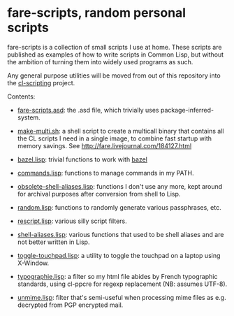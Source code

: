 fare-scripts, random personal scripts
=====================================

fare-scripts is a collection of small scripts I use at home.
These scripts are published as examples of how to write scripts in Common Lisp,
but without the ambition of turning them into widely used programs as such.

Any general purpose utilities will be moved from out of this repository
into the [cl-scripting](http://github.com/fare/cl-scripting) project.

Contents:

* [fare-scripts.asd](fare-scripts.asd): the .asd file,
  which trivially uses package-inferred-system.

* [make-multi.sh](make-multi.sh): a shell script to create a multicall binary
  that contains all the CL scripts I need in a single image, to combine
  fast startup with memory savings. See <http://fare.livejournal.com/184127.html>

* [bazel.lisp](bazel.lisp): trivial functions to work with [bazel](http://bazel.io)

* [commands.lisp](commands.lisp): functions to manage commands in my PATH.

* [obsolete-shell-aliases.lisp](obsolete-shell-aliases.lisp): functions I don't use any more,
  kept around for archival purposes after conversion from shell to Lisp.

* [random.lisp](random.lisp): functions to randomly generate various passphrases, etc.

* [rescript.lisp](rescript.lisp): various silly script filters.

* [shell-aliases.lisp](shell-aliases.lisp): various functions that used to be
  shell aliases and are not better written in Lisp.

* [toggle-touchpad.lisp](toggle-touchpad.lisp): a utility to toggle the touchpad on a laptop
  using X-Window.

* [typographie.lisp](typographie.lisp): a filter so my html file abides by French
  typographic standards, using cl-ppcre for regexp replacement (NB: assumes UTF-8).

* [unmime.lisp](unmime.lisp): filter that's semi-useful when processing
  mime files as e.g. decrypted from PGP encrypted mail.

